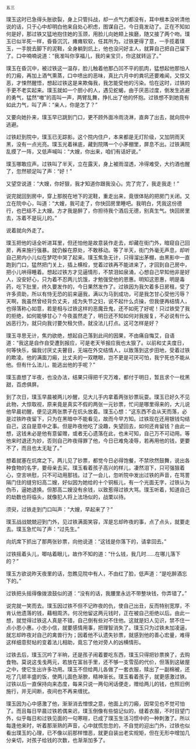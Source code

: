     五三 

   璞玉这时已急得头胀欲裂，身上只管抖战，却一点气力都没有，耳中根本没听清他说的话，只于心中却明白他来自处心积虑，图谋自己，今日竟发动了。正在不知如何是好，那过铁又猛地抱住她的玉颈，用脸儿向她颊上挨磨，随又接了两个吻。璞玉已似半死一样，昏昏沉沉，瘫瘫软软，任其所为。过铁更得了意，一手揽着璞玉，一手脱去脚下的泥鞋，全身躺到炕上，他也没问好主人，就算自己把自己留下了。口中喃喃说道：“我准叫你享福儿，我的亲宝贝，你这就转运了。”

   璞玉在昏沉中，被过铁这一温存，脸儿触着他那凸凹不平的肌肉，猛想起他那怕人的刀瘢，再加上酒气熏蒸，口中喷出的恶味，真比六月中的粪坑还要难闻，又惊又恶，才悚然醒悟，想起过铁这是来欺侮我，我怎能受他的污染。恰在这时，过铁的手更不老实起来。璞玉就如一个胆小的人，遇见蛇蝎，由于厌恶过度，倒发生逃避的勇气，猛然“嗷”的高叫一声，两臂乱舞，挣扎出了他的怀抱。过铁想不到她竟有如此力气，叫了声：“亲人，你是怎了？”

   又要向她扑来，璞玉早已跳到门口，更不顾外面冷雨浇淋，直奔了出去，就向院中逃避。

   过铁赶到院中，璞玉已无踪影。这个院内住户，本来都是无灯阶级，又加阴雨天黑，没有一点光亮。璞玉光着袜底，藏到院隅一个小茅棚里，屏息不出。过铁满院乱摸了一阵，又低声喊叫：“大嫂，你出来，咱们有话好说。”

   璞玉哪敢应声。过铁叫了半天，立在露天，身上被雨湿透，冷得难受，大约酒也醒了，忽然顿足叫了声：“好！”

   又望空说道：“大嫂，你好狠，我才知道你跟我没心。完了完了，我走我走！”

   说完就回到房中，穿上那脱在地下的泥鞋，重走出来，竟很体贴的把房门关闭。又立在院中心，叫道：“大嫂，我可走了，你快回房里睡吧。我明白，凭我这份德行，也巴结不上大嫂。方才我是醉了，你担待我个酒后无德，别真生气。快回房里去，冻着不是玩儿的。”

   说着就向外走了。

   璞玉把他的话全听进耳里，但还怕他是故意装作走去，却藏在街门外，暗窥自己回房，再来施行强暴。就仍躲在原处，不敢移动。等了半天，街门外毫无声息，却听自己房内小儿似在梦呓中哭了起来。璞玉焦急无计，只得溜出茅棚，由黑影中一直跑到门口，猛然把门关上，插上横栓，觉着过铁再不能进来了，才回到自己房中，把小儿哄得睡着。想起过铁方才见逼情形，不禁泪如泉涌，心想自己早知他非是好人，没安好心，只为着不忍两儿饥饿，才勉强受他的恩惠。明知这恩惠，明是毒药，吃下肚里，终久要发作的，今日果然发作了。过铁因为我欠着多日房租，受了许多资助，所以有恃无恐的前来逼我，满以为马到成功，可是我怎甘心受他污辱？天啊，我虽然曾经背负丈夫，成为失节之妇，说不起什么贞操，但我便再结情人，也得落称心如意，若是相与过铁这样的恶魔丑鬼，还不如死了好呢！只过铁受了我的拒绝，如何能够甘心？今夜虽然走了，明日还不知如何对我报复，不必说有什么凶恶行为，就只向我讨要欠租欠债，就没法儿打点。这可怎样是好？

   璞玉寻思无计，焦灼欲绝，想起自己落到此间的因果，不由痛自悔艾，自语道：“我这是自作自受遭到报应，可是老天爷报应我也太狠了。以前和丈夫度日，何等快乐，偏我讨厌丈夫瞽目，无端在外交结情人，以致落到这步田地，受着过铁的欺凌。他的满面刀瘢，比丈夫的一双瞎眼，岂不更是可厌可怕，我宁死也不能从他。但有什么法儿，能逃出他的手呢？”

   璞玉直想了半夜，也没办法，结果只得把千灾万难，都付于明日，暂且求个一枕黑甜，百虑俱屏。

   到了次日，璞玉早晨被两儿吵醒，见大儿手内拿着两张钞票玩耍。璞玉已好久不见此物，大惊取视，原来竟是真实不假的两张一元钞票，忙问是哪里得来的，大儿说他早晨初醒，便见这两张票子在炕头放着。璞玉心想：“这东西不会从天而落，必是过铁昨夜留下，只为在黑暗中不能看见，故而今早方知。过铁现在还用银钱勾结自己，这自是意中之事。但是昨夜他吃了没趣，失望回去，如何还肯留钱？由此一想，这钱未必是他有意留赠，或者无心遗落在此，也未可知，自己万不可动用。等他来时退还为妙，否则自己昨夜得罪了他，今日已难免凌辱，若再用他的钱，更要不了，而且也太无耻了。”

   想着就塞在炕席之下。两儿见了钞票，都觉今日必得饱餐，不禁欣然鼓舞，说出各种食物的名字，要母亲去买。璞玉看着孩子高兴的样儿，凄然泪下，只可强狠着心，空言哄慰，只不可动用那钱。过了一会儿，忽听院中发出过铁的声音，在骂詈隔门住的缝穷妇高二嫂，好似因为她给的十个铜板儿，有一个光面无字，过铁认为伪币，逼她退换。但那高二嫂没有余钱，以致惹得过铁大骂。璞玉听着，知道自己的劫数也将临头，就像犯人将上法场似的，战栗以待。

   须臾，过铁走到门口叫声：“大嫂，早起来了？”

   璞玉战战兢兢迎到门外，见过铁满面笑容，浑是忘却昨夜的事，点了点头，就要走去。璞玉急忙叫了声：“过先生。”

   向炕席下抓出了那两张钞票，向他说道：“这钱是你落下的，请拿回去。”

   过铁摇着头儿，唧咕着眼儿，故作不知的道：“什么钱，我几时……在哪儿落下的？”

   璞玉方欲说昨天夜里的话，忽瞧见院中有人，不由红了脸，低声道：“是吃醉酒忘下的。”

   过铁把头摇得像拨浪鼓似的道：“没有的话，我腰里永远不带整块钱，你弄错了。”

   说完就一笑而去。璞玉因过铁不但不记昨夜的仇，使自己出丑，反而特别宽厚，不肯认他遗落的钱，藉相周济。何况他留这两元钱时，正在被自己拒绝以后。由此一想，就觉得过铁这人真是不错，自己倒有些对不住他。这就是妇人见识，禁不住一点小恩小惠。小忠小信，就要感情用事，把理智消失了。璞玉只为过铁未加凌逼，就忘却昨夜对自己的禽兽行为；因着他不认遗失钞票，就感到他的善心宏量，难得这样细意熨帖的变着法儿相助，竟忘了他对旁人的凶横情形。

   过铁去后，璞玉沉吟了半晌，还是孩子闹着要吃东西，璞玉只得把钞票换了，去购食物。莫说这戋戋两元，若放在富翁手里，还不够一支雪茄的代价，但落到这破屋之中，使它生出许多功用。璞玉不但给两儿各做了一套衣服，赎出了一副棉被，还吃了几顿丰盛的饭，使两儿面色渐腴，精神渐长。璞玉看着孩子，就更感激过铁。过铁以后一直保持向来态度，每来只说一两句闲话便走，赠给两儿的钱，也照旧例施行，并无间断，夜间也不再来缠扰。

   璞玉因为心中感激了他，渐渐消去憎恨之意，他面上的刀瘢，因常见也不觉可怕了。而且每日早晨过铁若偶来迟，璞玉倒像有些惦记似的，缝着衣服，不时目望门外，似乎每日和过铁见面的一句寒暄，已成了璞玉生活习惯中的一种刺激了。所以每逢他来时，听着那渐熟的声音，心中就慌忽忽的，不自觉的迎出门外，过铁也似看出璞玉的心理，已不像以前那样憎恶，就更自装出老实规矩，但在无形中增加几分亲切，对孩子给钱的次数，也渐渐加多了。

